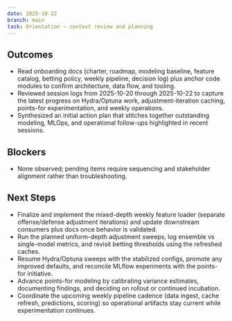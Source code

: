 ```yaml
---
date: 2025-10-22
branch: main
task: Orientation — context review and planning
---
```


## Outcomes

- Read onboarding docs (charter, roadmap, modeling baseline, feature catalog, betting policy, weekly pipeline, decision log) plus anchor code modules to confirm architecture, data flow, and tooling.
- Reviewed session logs from 2025-10-20 through 2025-10-22 to capture the latest progress on Hydra/Optuna work, adjustment-iteration caching, points-for experimentation, and weekly operations.
- Synthesized an initial action plan that stitches together outstanding modeling, MLOps, and operational follow-ups highlighted in recent sessions.

## Blockers

- None observed; pending items require sequencing and stakeholder alignment rather than troubleshooting.

## Next Steps

- Finalize and implement the mixed-depth weekly feature loader (separate offense/defense adjustment iterations) and update downstream consumers plus docs once behavior is validated.
- Run the planned uniform-depth adjustment sweeps, log ensemble vs single-model metrics, and revisit betting thresholds using the refreshed caches.
- Resume Hydra/Optuna sweeps with the stabilized configs, promote any improved defaults, and reconcile MLflow experiments with the points-for initiative.
- Advance points-for modeling by calibrating variance estimates, documenting findings, and deciding on rollout or continued incubation.
- Coordinate the upcoming weekly pipeline cadence (data ingest, cache refresh, predictions, scoring) so operational artifacts stay current while experimentation continues.
